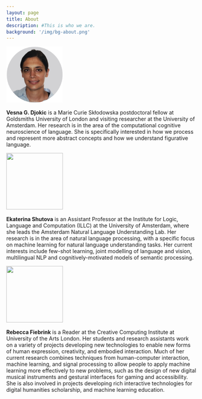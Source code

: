 ```yaml
---
layout: page
title: About 
description: #This is who we are.
background: '/img/bg-about.png'
---
```



 
<img src="/img/VGD.png" img style="height: 150px; width: 150px;">

**Vesna G. Djokic** is a Marie Curie Skłodowska postdoctoral fellow at Goldsmiths University of London and visiting researcher at the University of Amsterdam. Her research is in the area of the computational cognitive neuroscience of language. She is specifically interested in how we process and represent more abstract concepts and how we understand figurative language.

<img src="/img/KS3.png" img style="height: 150px; width: 150px;"> 

**Ekaterina Shutova** is an Assistant Professor at the Institute for Logic, Language and Computation (ILLC) at the University of Amsterdam, where she leads the Amsterdam Natural Language Understanding Lab. Her research is in the area of natural language processing, with a specific focus on machine learning for natural language understanding tasks. Her current interests include few-shot learning, joint modelling of language and vision, multilingual NLP and cognitively-motivated models of semantic processing.



<img src="/img/RF3.png" img style="height: 150px; width: 150px;">

**Rebecca Fiebrink** is a Reader at the Creative Computing Institute at University of the Arts London. Her students and research assistants work on a variety of projects developing new technologies to enable new forms of human expression, creativity, and embodied interaction. Much of her current research combines techniques from human-computer interaction, machine learning, and signal processing to allow people to apply machine learning more effectively to new problems, such as the design of new digital musical instruments and gestural interfaces for gaming and accessibility. She is also involved in projects developing rich interactive technologies for digital humanities scholarship, and machine learning education.


